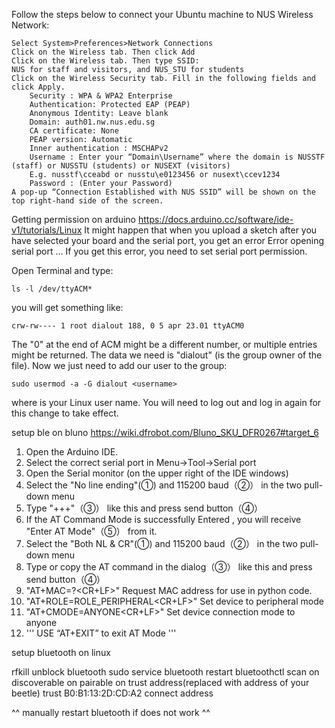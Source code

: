 Follow the steps below to connect your Ubuntu machine to NUS Wireless Network:

    Select System>Preferences>Network Connections
    Click on the Wireless tab. Then click Add
    Click on the Wireless tab. Then type SSID:
    NUS for staff and visitors, and NUS_STU for students
    Click on the Wireless Security tab. Fill in the following fields and click Apply.
        Security : WPA & WPA2 Enterprise​​​
        Authentication: Protected EAP (PEAP)
        Anonymous Identity: Leave blank
        Domain: auth01.nw.nus.edu.sg
        CA certificate: None
        PEAP version: Automatic
        Inner authentication : MSCHAPv2
        Username : Enter your “Domain\Username” where the domain is NUSSTF (staff) or NUSSTU (students) or NUSEXT (visitors)
        E.g. nusstf\cceabd or nusstu\e0123456 or nusext\ccev1234
        Password : (Enter your Password)
    A pop-up “Connection Established with NUS SSID” will be shown on the top right-hand side of the screen.

Getting permission on arduino https://docs.arduino.cc/software/ide-v1/tutorials/Linux
It might happen that when you upload a sketch after you have selected your board and the serial port, 
you get an error Error opening serial port ... If you get this error, you need to set serial port permission.

Open Terminal and type:

    ls -l /dev/ttyACM*

you will get something like:

    crw-rw---- 1 root dialout 188, 0 5 apr 23.01 ttyACM0

The "0" at the end of ACM might be a different number, or multiple entries might be returned. 
The data we need is "dialout" (is the group owner of the file).
Now we just need to add our user to the group:

    sudo usermod -a -G dialout <username>

where
<username>
is your Linux user name. You will need to log out and log in again for this change to take effect.

setup ble on bluno https://wiki.dfrobot.com/Bluno_SKU_DFR0267#target_6

1. Open the Arduino IDE.
2. Select the correct serial port in Menu->Tool->Serial port
3. Open the Serial monitor (on the upper right of the IDE windows)
4. Select the "No line ending"(①) and 115200 baud（②） in the two pull-down menu
5. Type "+++"（③） like this and press send button（④）
6. If the AT Command Mode is successfully Entered , you will receive "Enter AT Mode"（⑤） from it.
7. Select the "Both NL & CR"(①) and 115200 baud（②） in the two pull-down menu
8. Type or copy the AT command in the dialog（③） like this and press send button（④）
9. "AT+MAC=?<CR+LF>" Request MAC address for use in python code.
10. "AT+ROLE=ROLE_PERIPHERAL<CR+LF>" Set device to peripheral mode
11. "AT+CMODE=ANYONE<CR+LF>" Set device connection mode to anyone
12. ''' USE “AT+EXIT” to exit AT Mode '''


setup bluetooth on linux

rfkill unblock bluetooth
sudo service bluetooth restart
bluetoothctl
scan on
discoverable on
pairable on
trust address(replaced with address of your beetle)
trust B0:B1:13:2D:CD:A2
connect address

^^ manually restart bluetooth if does not work ^^
